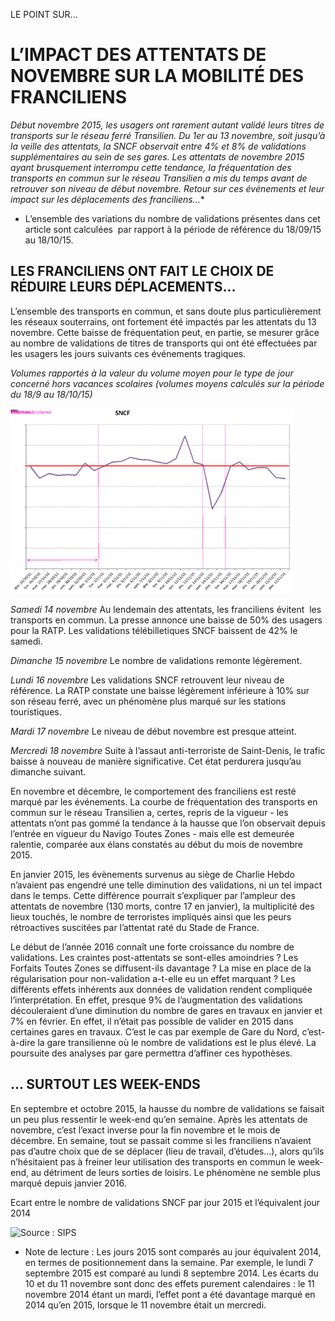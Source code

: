 LE POINT SUR...

# L’IMPACT DES ATTENTATS DE NOVEMBRE SUR LA MOBILITÉ DES FRANCILIENS

**Début novembre 2015, les usagers ont rarement autant validé leurs titres de transports sur le réseau ferré Transilien. Du 1er au 13 novembre, soit jusqu’à la veille des attentats, la SNCF observait entre 4% et 8% de validations supplémentaires* au sein de ses gares. Les attentats de novembre 2015 ayant brusquement interrompu cette tendance, la fréquentation des transports en commun sur le réseau Transilien a mis du temps avant de retrouver son niveau de début novembre. Retour sur ces événements et leur impact sur les déplacements des franciliens...**

- L’ensemble des variations du nombre de validations présentes dans cet article sont calculées  par rapport à la période de référence du 18/09/15 au 18/10/15.

## LES FRANCILIENS ONT FAIT LE CHOIX DE RÉDUIRE LEURS DÉPLACEMENTS...

L’ensemble des transports en commun, et sans doute plus particulièrement les réseaux souterrains, ont fortement été impactés par les attentats du 13 novembre. Cette baisse de fréquentation peut, en partie, se mesurer grâce au nombre de validations de titres de transports qui ont été effectuées par les usagers les jours suivants ces événements tragiques. 

*Volumes rapportés à la valeur du volume moyen pour le type de jour concerné hors vacances scolaires (volumes moyens calculés sur la période du 18/9 au 18/10/15)*


![Source : STIF, d’après les données SIDV](art4-img0.jpg)

*Samedi 14 novembre*
Au lendemain des attentats, les franciliens évitent  les transports en commun. La presse annonce une baisse de 50% des usagers pour la RATP. Les validations télébilletiques SNCF baissent de 42% le samedi.

*Dimanche 15 novembre*
Le nombre de validations remonte légèrement. 

*Lundi 16 novembre*
Les validations SNCF retrouvent leur niveau de référence. La RATP constate une baisse légèrement inférieure à 10% sur son réseau ferré, avec un phénomène plus marqué sur les stations touristiques.

*Mardi 17 novembre*
Le niveau de début novembre est presque atteint. 

*Mercredi 18 novembre*
Suite à l’assaut anti-terroriste de Saint-Denis, le trafic baisse à nouveau de manière significative. Cet état perdurera jusqu’au dimanche suivant.

En novembre et décembre, le comportement des franciliens est resté marqué par les événements. La courbe de fréquentation des transports en commun sur le réseau Transilien a, certes, repris de la vigueur - les attentats n’ont pas gommé la tendance à la hausse que l’on observait depuis l’entrée en vigueur du Navigo Toutes Zones - mais elle est demeurée ralentie, comparée aux élans constatés au début du mois de novembre 2015. 

En janvier 2015, les évènements survenus au siège de Charlie Hebdo n’avaient pas engendré une telle diminution des validations, ni un tel impact dans le temps. Cette différence pourrait s’expliquer par l’ampleur des attentats de novembre (130 morts, contre 17 en janvier), la multiplicité des lieux touchés, le nombre de terroristes impliqués ainsi que les peurs rétroactives suscitées par l’attentat raté du Stade de France. 

Le début de l’année 2016 connaît une forte croissance du nombre de validations. Les craintes post-attentats se sont-elles amoindries ? Les Forfaits Toutes Zones se diffusent-ils davantage ? La mise en place de la régularisation pour non-validation a-t-elle eu un effet marquant ? Les différents effets inhérents aux données de validation rendent compliquée l’interprétation. En effet, presque 9% de l’augmentation des validations découleraient d’une diminution du nombre de gares en travaux en janvier et 7% en février. En effet, il n’était pas possible de valider en 2015 dans certaines gares en travaux. C’est le cas par exemple de Gare du Nord, c’est-à-dire la gare transilienne où le nombre de validations est le plus élevé. La poursuite des analyses par gare permettra d’affiner ces hypothèses.

## ... SURTOUT LES WEEK-ENDS

En septembre et octobre 2015, la hausse du nombre de validations se faisait un peu plus ressentir le week-end qu’en semaine. Après les attentats de novembre, c’est l’exact inverse pour la fin novembre et le mois de décembre. En semaine, tout se passait comme si les franciliens n’avaient pas d’autre choix que de se déplacer (lieu de travail, d’études…), alors qu’ils n’hésitaient pas à freiner leur utilisation des transports en commun le week-end, au détriment de leurs sorties de loisirs. Le phénomène ne semble plus marqué depuis janvier 2016.


Ecart entre le nombre de validations SNCF par jour 2015 et l’équivalent jour 2014


![Source : SIPS](images/art4/art4-img1.jpg)

- Note de lecture : Les jours 2015 sont comparés au jour équivalent 2014, en termes de positionnement dans la semaine. Par exemple, le lundi 7 septembre 2015 est comparé au lundi 8 septembre 2014. Les écarts du 10 et du 11 novembre sont donc des effets purement calendaires : le 11 novembre 2014 étant un mardi, l’effet pont a été davantage marqué en 2014 qu’en 2015, lorsque le 11 novembre était un mercredi.